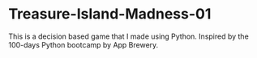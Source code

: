 # Treasure-Island-Madness-01
This is a decision based game that I made using Python. Inspired by the 100-days Python bootcamp by App Brewery.

